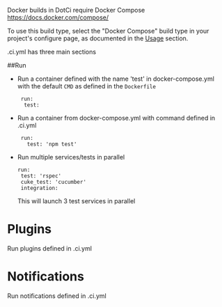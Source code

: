 Docker builds in DotCi require Docker Compose  https://docs.docker.com/compose/

To use this build type, select the "Docker Compose" build type in your project's configure page, as documented in the [Usage](Usage.md#override-default-build-type) section.

.ci.yml has three main sections

##Run
*  Run a container defined with the name 'test' in docker-compose.yml with the default `CMD` as defined in the `Dockerfile`

   ```
    run:
     test:
    ```
*  Run a container from docker-compose.yml with command defined in .ci.yml

   ```
    run:
      test: 'npm test'
    ```
* Run multiple services/tests in parallel

     ```
    run:
      test: 'rspec'
      cuke_test: 'cucumber'
      integration:
    ```
   This will launch 3 test services in parallel

# Plugins
  Run plugins defined in .ci.yml

# Notifications
  Run notifications defined in .ci.yml

